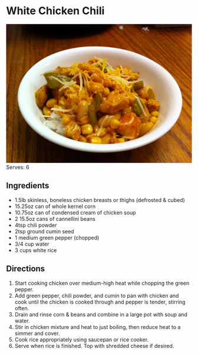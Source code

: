 # White Chicken Chili
![alt-text](https://raw.githubusercontent.com/aromig/recipes/master/photos/whitechickenchili.png "Photo: White Chicken Chili")
Serves: 6
## Ingredients
* 1.5lb skinless, boneless chicken breasts or thighs (defrosted & cubed)
* 15.25oz can of whole kernel corn
* 10.75oz can of condensed cream of chicken soup
* 2 15.5oz cans of cannellini beans
* 4tsp chili powder
* 2tsp ground cumin seed
* 1 medium green pepper (chopped)
* 3/4 cup water
* 3 cups white rice

## Directions
1. Start cooking chicken over medium-high heat while chopping the green pepper.
2. Add green pepper, chili powder, and cumin to pan with chicken and cook until the chicken is cooked through and pepper is tender, stirring often.
3. Drain and rinse corn & beans and combine in a large pot with soup and water.
4. Stir in chicken mixture and heat to just boiling, then reduce heat to a simmer and cover.
5. Cook rice appropriately using saucepan or rice cooker.
6. Serve when rice is finished. Top with shredded cheese if desired.
